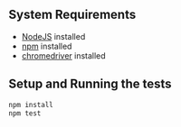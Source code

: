 ## System Requirements

- [NodeJS](node) installed
- [npm](npm) installed
- [chromedriver](http://chromedriver.storage.googleapis.com/index.html) installed

## Setup and Running the tests

```bash
npm install
npm test
```
